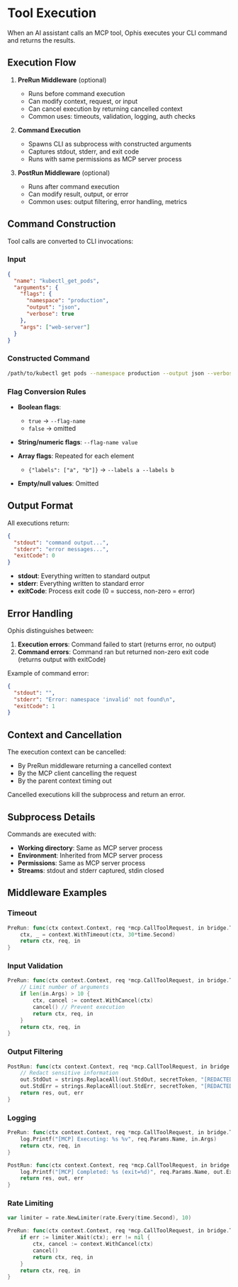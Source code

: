 # Tool Execution

When an AI assistant calls an MCP tool, Ophis executes your CLI command and returns the results.

## Execution Flow

1. **PreRun Middleware** (optional)
   - Runs before command execution
   - Can modify context, request, or input
   - Can cancel execution by returning cancelled context
   - Common uses: timeouts, validation, logging, auth checks

2. **Command Execution**
   - Spawns CLI as subprocess with constructed arguments
   - Captures stdout, stderr, and exit code
   - Runs with same permissions as MCP server process

3. **PostRun Middleware** (optional)
   - Runs after command execution
   - Can modify result, output, or error
   - Common uses: output filtering, error handling, metrics

## Command Construction

Tool calls are converted to CLI invocations:

### Input

```json
{
  "name": "kubectl_get_pods",
  "arguments": {
    "flags": {
      "namespace": "production",
      "output": "json",
      "verbose": true
    },
    "args": ["web-server"]
  }
}
```

### Constructed Command

```bash
/path/to/kubectl get pods --namespace production --output json --verbose web-server
```

### Flag Conversion Rules

- **Boolean flags**: 
  - `true` → `--flag-name`
  - `false` → omitted
  
- **String/numeric flags**: `--flag-name value`

- **Array flags**: Repeated for each element
  - `{"labels": ["a", "b"]}` → `--labels a --labels b`

- **Empty/null values**: Omitted

## Output Format

All executions return:

```json
{
  "stdout": "command output...",
  "stderr": "error messages...",
  "exitCode": 0
}
```

- **stdout**: Everything written to standard output
- **stderr**: Everything written to standard error
- **exitCode**: Process exit code (0 = success, non-zero = error)

## Error Handling

Ophis distinguishes between:

1. **Execution errors**: Command failed to start (returns error, no output)
2. **Command errors**: Command ran but returned non-zero exit code (returns output with exitCode)

Example of command error:

```json
{
  "stdout": "",
  "stderr": "Error: namespace 'invalid' not found\n",
  "exitCode": 1
}
```

## Context and Cancellation

The execution context can be cancelled:

- By PreRun middleware returning a cancelled context
- By the MCP client cancelling the request
- By the parent context timing out

Cancelled executions kill the subprocess and return an error.

## Subprocess Details

Commands are executed with:

- **Working directory**: Same as MCP server process
- **Environment**: Inherited from MCP server process
- **Permissions**: Same as MCP server process
- **Streams**: stdout and stderr captured, stdin closed

## Middleware Examples

### Timeout

```go
PreRun: func(ctx context.Context, req *mcp.CallToolRequest, in bridge.ToolInput) (context.Context, *mcp.CallToolRequest, bridge.ToolInput) {
    ctx, _ = context.WithTimeout(ctx, 30*time.Second)
    return ctx, req, in
}
```

### Input Validation

```go
PreRun: func(ctx context.Context, req *mcp.CallToolRequest, in bridge.ToolInput) (context.Context, *mcp.CallToolRequest, bridge.ToolInput) {
    // Limit number of arguments
    if len(in.Args) > 10 {
        ctx, cancel := context.WithCancel(ctx)
        cancel() // Prevent execution
        return ctx, req, in
    }
    return ctx, req, in
}
```

### Output Filtering

```go
PostRun: func(ctx context.Context, req *mcp.CallToolRequest, in bridge.ToolInput, res *mcp.CallToolResult, out bridge.ToolOutput, err error) (*mcp.CallToolResult, bridge.ToolOutput, error) {
    // Redact sensitive information
    out.StdOut = strings.ReplaceAll(out.StdOut, secretToken, "[REDACTED]")
    out.StdErr = strings.ReplaceAll(out.StdErr, secretToken, "[REDACTED]")
    return res, out, err
}
```

### Logging

```go
PreRun: func(ctx context.Context, req *mcp.CallToolRequest, in bridge.ToolInput) (context.Context, *mcp.CallToolRequest, bridge.ToolInput) {
    log.Printf("[MCP] Executing: %s %v", req.Params.Name, in.Args)
    return ctx, req, in
}

PostRun: func(ctx context.Context, req *mcp.CallToolRequest, in bridge.ToolInput, res *mcp.CallToolResult, out bridge.ToolOutput, err error) (*mcp.CallToolResult, bridge.ToolOutput, error) {
    log.Printf("[MCP] Completed: %s (exit=%d)", req.Params.Name, out.ExitCode)
    return res, out, err
}
```

### Rate Limiting

```go
var limiter = rate.NewLimiter(rate.Every(time.Second), 10)

PreRun: func(ctx context.Context, req *mcp.CallToolRequest, in bridge.ToolInput) (context.Context, *mcp.CallToolRequest, bridge.ToolInput) {
    if err := limiter.Wait(ctx); err != nil {
        ctx, cancel := context.WithCancel(ctx)
        cancel()
        return ctx, req, in
    }
    return ctx, req, in
}
```
